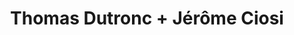 ---
layout: post
category: concert
title: Thomas Dutronc + Jérôme Ciosi
artists: 
- Thomas Dutronc
- Jérôme Ciosi
place: 
- La Cigale
country: France
city: Paris
---